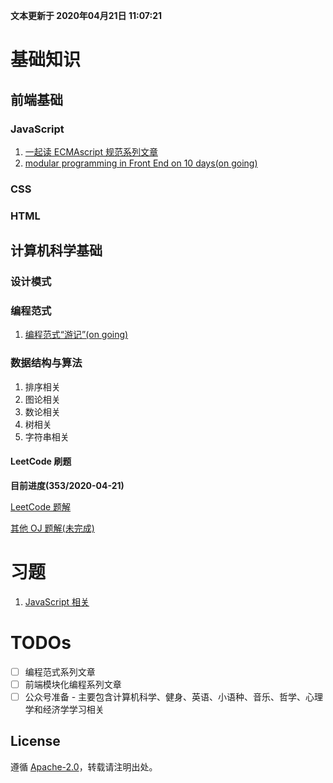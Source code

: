 **文本更新于 2020年04月21日 11:07:21**
# 基础知识
## 前端基础
### JavaScript
1. [一起读 ECMAscript 规范系列文章](./integration/es-specification-together.md)
2. [modular programming in Front End on 10 days(on going)]()
### CSS

### HTML

## 计算机科学基础
### 设计模式

### 编程范式
1. [编程范式“游记”(on going)]()

### 数据结构与算法
1. 排序相关
2. 图论相关
3. 数论相关
4. 树相关
5. 字符串相关

#### LeetCode 刷题
**目前进度(353/2020-04-21)**

[LeetCode 题解](./algorithms/leetcode-problems/README.md)


[其他 OJ 题解(未完成)]()

# 习题
1. [JavaScript 相关](习题/JavaScript/README.md)


# TODOs
- [ ] 编程范式系列文章
- [ ] 前端模块化编程系列文章
- [ ] 公众号准备 - 主要包含计算机科学、健身、英语、小语种、音乐、哲学、心理学和经济学学习相关

## License
遵循 [Apache-2.0](https://github.com/azl397985856/leetcode/blob/master/LICENSE.txt)，转载请注明出处。